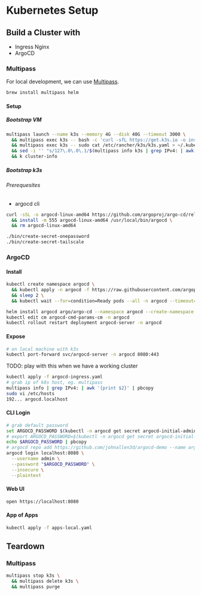 # Kubernetes Setup

## Build a Cluster with

- Ingress Nginx
- ArgoCD

### Multipass

For local development, we can use [Multipass](https://multipass.run/).

```bash
brew install multipass helm
```

#### Setup

##### Bootstrap VM

```bash
multipass launch --name k3s --memory 4G --disk 40G --timeout 3000 \
  && multipass exec k3s -- bash -c 'curl -sfL https://get.k3s.io -o install.sh && sh install.sh' \
  && multipass exec k3s -- sudo cat /etc/rancher/k3s/k3s.yaml > ~/.kube/config \
  && sed -i '' "s/127\.0\.0\.1/$(multipass info k3s | grep IPv4: | awk '{print $2}')/g" ~/.kube/config \
  && k cluster-info
```

##### Bootstrap k3s

###### Prerequesites

- argocd cli

```bash
curl -sSL -o argocd-linux-amd64 https://github.com/argoproj/argo-cd/releases/latest/download/argocd-linux-amd64 \
  && install -m 555 argocd-linux-amd64 /usr/local/bin/argocd \
  && rm argocd-linux-amd64
```

```bash
./bin/create-secret-onepassword
./bin/create-secret-tailscale
```

### ArgoCD

#### Install

```bash
kubectl create namespace argocd \
  && kubectl apply -n argocd -f https://raw.githubusercontent.com/argoproj/argo-cd/stable/manifests/install.yaml \
  && sleep 2 \
  && kubectl wait --for=condition=Ready pods --all -n argocd --timeout=300s
```

```bash
helm install argocd argo/argo-cd --namespace argocd --create-namespace -f argocd-cmd-params-cm.yaml
kubectl edit cm argocd-cmd-params-cm -n argocd
kubectl rollout restart deployment argocd-server -n argocd
```

#### Expose

```bash
# on local machine with k3s
kubectl port-forward svc/argocd-server -n argocd 8080:443
```

TODO: play with this when we have a working cluster

```bash
kubectl apply -f argocd-ingress.yaml
# grab ip of k8s host, eg. multipass
multipass info | grep IPv4: | awk '{print $2}' | pbcopy
sudo vi /etc/hosts
192... argocd.localhost
```

#### CLI Login

```bash
# grab default password
set ARGOCD_PASSWORD $(kubectl -n argocd get secret argocd-initial-admin-secret -o jsonpath="{.data.password}" | base64 -d)
# export ARGOCD_PASSWORD=$(kubectl -n argocd get secret argocd-initial-admin-secret -o jsonpath="{.data.password}" | base64 -d)
echo $ARGOCD_PASSWORD | pbcopy
# argocd repo add https://github.com/johnallen3d/argocd-demo --name argocd-demo
argocd login localhost:8080 \
  --username admin \
  --password "$ARGOCD_PASSWORD" \
  --insecure \
  --plaintext
```

#### Web UI

```bash
open https://localhost:8080
```

#### App of Apps

```bash
kubectl apply -f apps-local.yaml
```

## Teardown

### Multipass

```bash
multipass stop k3s \
  && multipass delete k3s \
  && multipass purge
```
